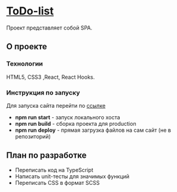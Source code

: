 # [ToDo-list](https://scanlin-prog.github.io/to-do-list/ "От Архонта")

Проект представляет собой SPA.

## О проекте

### Технологии

HTML5, CSS3 ,React, React Hooks.

### Инструкция по запуску

Для запуска сайта перейти по [ссылке](https://scanlin-prog.github.io/to-do-list/ "От Архонта") 

+ **npm run start** - запуск локального хоста
+ **npm run build** - сборка проекта для production
+ **npm run deploy** - прямая загрузка файлов на сам сайт (не в репозиторий)

## План по разработке

+ Переписать код на TypeScript
+ Написать unit-тесты для значимых функций
+ Переписать CSS в формат SCSS
